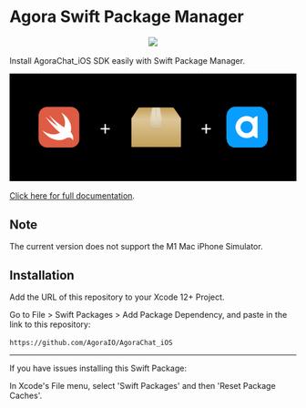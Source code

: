 # Agora Swift Package Manager

<p align="center">
  <img src="https://github.com/AgoraIO/AgoraChat_iOS/actions/workflows/swiftpm-resolve.yml/badge.svg"/>
</p>
Install AgoraChat_iOS SDK easily with Swift Package Manager.

![](media/swiftpm-agora.png)

[Click here for full documentation](https://docs-preprod.agora.io/en/agora-chat/agora_chat_overview?platform=iOS).

## Note

The current version does not support the M1 Mac iPhone Simulator. 

## Installation

Add the URL of this repository to your Xcode 12+ Project.

Go to File > Swift Packages > Add Package Dependency, and paste in the link to this repository:

`https://github.com/AgoraIO/AgoraChat_iOS`

---

If you have issues installing this Swift Package:

In Xcode's File menu, select 'Swift Packages' and then 'Reset Package Caches'.
